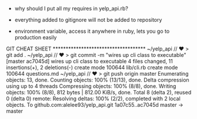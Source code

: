 - why should I put all my requires in yelp_api.rb?

- everything added to gitignore will not be added to repository
- environment variable, access it anywhere in ruby, lets you go to production easily 

GIT CHEAT SHEET ************************************
~/yelp_api // ♥ > git add .
~/yelp_api // ♥ > git commit -m "wires up cli class to executable" 
[master ac7045d] wires up cli class to executable
 4 files changed, 11 insertions(+), 2 deletions(-)
 create mode 100644 lib/cli.rb
 create mode 100644 questions.md
~/yelp_api // ♥ > git push origin master
Enumerating objects: 13, done.
Counting objects: 100% (13/13), done.
Delta compression using up to 4 threads
Compressing objects: 100% (8/8), done.
Writing objects: 100% (8/8), 812 bytes | 812.00 KiB/s, done.
Total 8 (delta 2), reused 0 (delta 0)
remote: Resolving deltas: 100% (2/2), completed with 2 local objects.
To github.com:alelee93/yelp_api.git
   1a07c55..ac7045d  master -> master